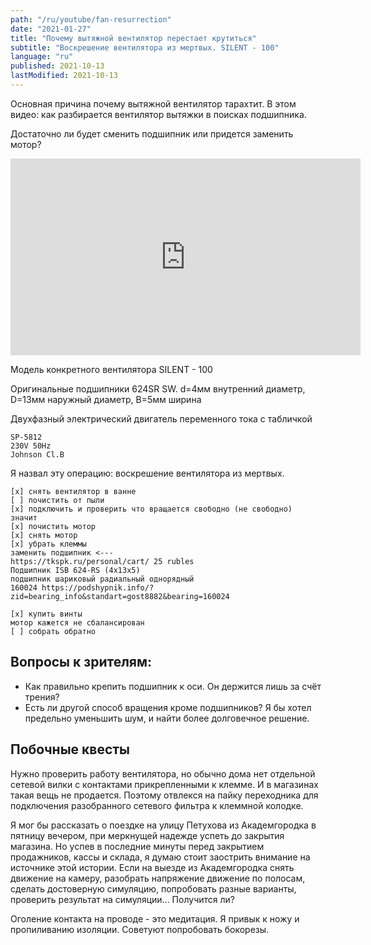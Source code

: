 ```yaml
---
path: "/ru/youtube/fan-resurrection"
date: "2021-01-27"
title: "Почему вытяжной вентилятор перестает крутиться"
subtitle: "Воскрешение вентилятора из мертвых. SILENT - 100"
language: "ru"
published: 2021-10-13
lastModified: 2021-10-13
---
```


Основная причина почему вытяжной вентилятор тарахтит.
В этом видео: как разбирается вентилятор вытяжки в поисках подшипника.

Достаточно ли будет сменить подшипник или придется заменить мотор?

<iframe width="560" height="315" src="https://www.youtube-nocookie.com/embed/mzchTcxH3sg" frameborder="0" allow="accelerometer; autoplay; clipboard-write; encrypted-media; gyroscope; picture-in-picture" allowfullscreen></iframe>

Модель конкретного вентилятора SILENT - 100

Оригинальные подшипники 624SR SW. d=4мм внутренний диаметр, D=13мм наружный диаметр, B=5мм ширина

Двухфазный электрический двигатель переменного тока с табличкой

```
SP-5812
230V 50Hz
Johnson Cl.B
```

Я назвал эту операцию: воскрешение вентилятора из мертвых.



```
[x] снять вентилятор в ванне
[ ] почистить от пыли
[x] подключить и проверить что вращается свободно (не свободно)
значит
[x] почистить мотор
[x] снять мотор
[x] убрать клеммы
заменить подшипник <---
https://tkspk.ru/personal/cart/ 25 rubles
Подшипник ISB 624-RS (4x13x5)
подшипник шариковый радиальный однорядный
160024 https://podshypnik.info/?zid=bearing_info&standart=gost8882&bearing=160024

[x] купить винты
мотор кажется не сбалансирован
[ ] собрать обратно
```


## Вопросы к зрителям:

- Как правильно крепить подшипник к оси. Он держится лишь за счёт трения?
- Есть ли другой способ вращения кроме подшипников? Я бы хотел предельно уменьшить шум, и найти более долговечное решение.


## Побочные квесты

Нужно проверить работу вентилятора, но обычно дома нет отдельной сетевой вилки с контактами прикрепленными к клемме. И в магазинах такая вещь не продается. Поэтому отвлекся на пайку переходника для подключения разобранного сетевого фильтра к клеммной колодке.

Я мог бы рассказать о поездке на улицу Петухова из Академгородка в пятницу вечером, при меркнущей надежде успеть до закрытия магазина. Но успев в последние минуты перед закрытием продажников, кассы и склада, я думаю стоит заострить внимание на источнике этой истории. Если на выезде из Академгородка снять движение на камеру, разобрать напряжение движение по полосам, сделать достоверную симуляцию, попробовать разные варианты, проверить результат на симуляции... Получится ли?

Оголение контакта на проводе - это медитация. Я привык к ножу и пропиливанию изоляции. Советуют попробовать бокорезы.
